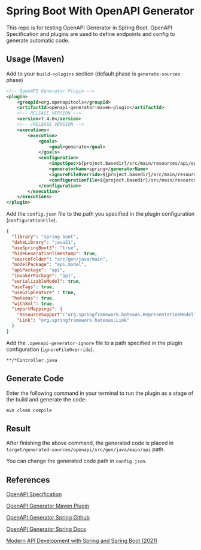 # Spring Boot With OpenAPI Generator
This repo is for testing OpenAPI Generator in Spring Boot. OpenAPI Specification and plugins are used to define endpoints and config to generate automatic code.

## Usage (Maven)
Add to your `build->plugins` section (default phase is `generate-sources` phase)

```xml
<!-- OpenAPI Generator Plugin -->
<plugin>
    <groupId>org.openapitools</groupId>
    <artifactId>openapi-generator-maven-plugin</artifactId>
    <!-- RELEASE_VERSION -->
    <version>7.4.0</version>
    <!-- /RELEASE_VERSION -->
    <executions>
        <execution>
            <goals>
                <goal>generate</goal>
            </goals>
            <configuration>
                <inputSpec>${project.basedir}/src/main/resources/api/openapi.yaml</inputSpec>
                <generatorName>spring</generatorName>
                <ignoreFileOverride>${project.basedir}/src/main/resources/api/.openapi-generator-ignore</ignoreFileOverride>
                <configurationFile>${project.basedir}/src/main/resources/api/config.json</configurationFile>
            </configuration>
        </execution>
    </executions>
</plugin>
```

Add the `config.json` file to the path you specified in the plugin configuration (`configurationFile`).

```json
{
  "library": "spring-boot",
  "dateLibrary": "java21",
  "useSpringBoot3": "true",
  "hideGenerationTimestamp": true,
  "sourceFolder": "src/gen/java/main",
  "modelPackage": "api.model",
  "apiPackage": "api",
  "invokerPackage": "api",
  "serializableModel": true,
  "useTags": true,
  "useGzipFeature" : true,
  "hateoas": true,
  "withXml": true,
  "importMappings": {
    "ResourceSupport":"org.springframework.hateoas.RepresentationModel",
    "Link": "org.springframework.hateoas.Link"
  }
}
```

Add the `.openapi-generator-ignore` file to a path specified in the plugin configuration (`ignoreFileOverride`).
```.openapi generator
**/*Controller.java
```

## Generate Code
Enter the following command in your terminal to run the plugin as a stage of the build and generate the code:

```shell
mvn clean compile
```

## Result
After finishing the above command, the generated code is placed in `target/generated-sources/openapi/src/gen/java/main/api` path.

You can change the generated code path in `config.json`.

## References
[OpenAPI Specification](https://swagger.io/specification/)

[OpenAPI Generator Maven Plugin](https://github.com/OpenAPITools/openapi-generator/blob/master/modules/openapi-generator-maven-plugin/README.md)

[OpenAPI Generator Spring Github](https://github.com/OpenAPITools/openapi-generator/blob/master/docs/generators/spring.md)

[OpenAPI Generator Spring Docs](https://openapi-generator.tech/docs/generators/spring/)

[Modern API Development with Spring and Spring Boot (2021)](https://github.com/PacktPublishing/Modern-API-Development-with-Spring-and-Spring-Boot)